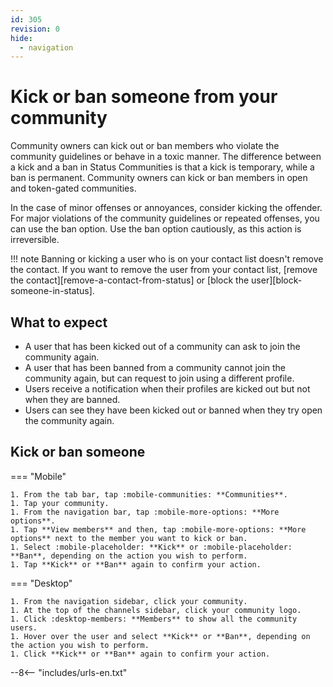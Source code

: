 ```yaml
---
id: 305
revision: 0
hide:
  - navigation
---
```


# Kick or ban someone from your community

Community owners can kick out or ban members who violate the community guidelines or behave in a toxic manner. The difference between a kick and a ban in Status Communities is that a kick is temporary, while a ban is permanent. Community owners can kick or ban members in open and token-gated communities.

In the case of minor offenses or annoyances, consider kicking the offender. For major violations of the community guidelines or repeated offenses, you can use the ban option. Use the ban option cautiously, as this action is irreversible.

!!! note
    Banning or kicking a user who is on your contact list doesn't remove the contact. If you want to remove the user from your contact list, [remove the contact][remove-a-contact-from-status] or [block the user][block-someone-in-status].

## What to expect

- A user that has been kicked out of a community can ask to join the community again.
- A user that has been banned from a community cannot join the community again, but can request to join using a different profile.
- Users receive a notification when their profiles are kicked out but not when they are banned.
- Users can see they have been kicked out or banned when they try open the community again.

## Kick or ban someone

=== "Mobile"

    1. From the tab bar, tap :mobile-communities: **Communities**.
    1. Tap your community.
    1. From the navigation bar, tap :mobile-more-options: **More options**.
    1. Tap **View members** and then, tap :mobile-more-options: **More options** next to the member you want to kick or ban.
    1. Select :mobile-placeholder: **Kick** or :mobile-placeholder: **Ban**, depending on the action you wish to perform.
    1. Tap **Kick** or **Ban** again to confirm your action.

=== "Desktop"

    1. From the navigation sidebar, click your community.
    1. At the top of the channels sidebar, click your community logo.
    1. Click :desktop-members: **Members** to show all the community users.
    1. Hover over the user and select **Kick** or **Ban**, depending on the action you wish to perform.
    1. Click **Kick** or **Ban** again to confirm your action.

--8<-- "includes/urls-en.txt"
